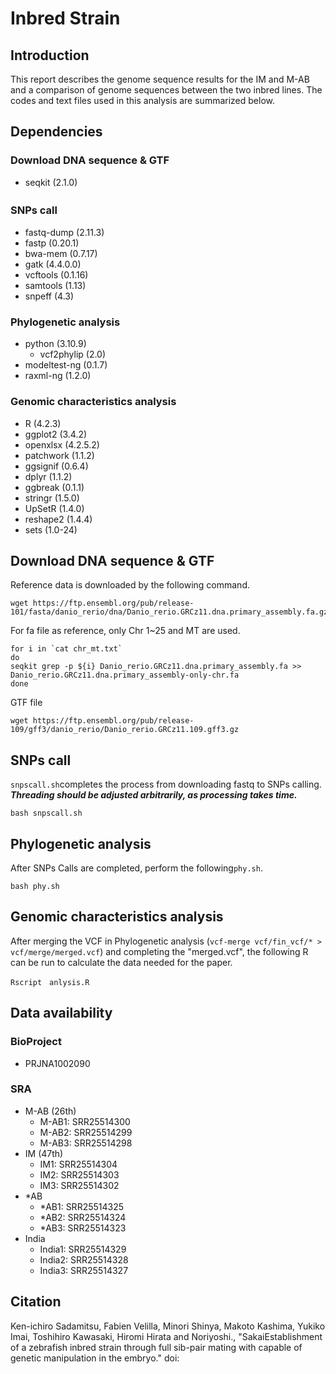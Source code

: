 # **Inbred Strain** 
## Introduction
This report describes the genome sequence results for the IM and M-AB and a comparison of genome sequences between the two inbred lines. The codes and text files used in this analysis are summarized below.
## Dependencies
### Download DNA sequence & GTF<br>
  - seqkit (2.1.0)
### SNPs call　<br>
  - fastq-dump (2.11.3)<br>
  - fastp (0.20.1)<br>
  - bwa-mem (0.7.17)<br>
  - gatk (4.4.0.0)<br>
  - vcftools (0.1.16)<br>
  - samtools (1.13)<br>
  - snpeff (4.3)<br>
### Phylogenetic analysis <br>
- python (3.10.9)<br>
  - vcf2phylip (2.0)<br>
- modeltest-ng (0.1.7)<br>
 - raxml-ng (1.2.0)<br>
### Genomic characteristics analysis <br>
  - R (4.2.3) <br>
   - ggplot2 (3.4.2)
   - openxlsx (4.2.5.2)
   - patchwork (1.1.2)
   - ggsignif (0.6.4)
   - dplyr (1.1.2)
   - ggbreak (0.1.1)
   - stringr (1.5.0)
   - UpSetR (1.4.0)
   - reshape2 (1.4.4)
   - sets (1.0-24)
## Download DNA sequence & GTF 
Reference data is downloaded by the following command.
```
wget https://ftp.ensembl.org/pub/release-101/fasta/danio_rerio/dna/Danio_rerio.GRCz11.dna.primary_assembly.fa.gz
```
For fa file as reference, only Chr 1~25 and MT are used.
```
for i in `cat chr_mt.txt`
do
seqkit grep -p ${i} Danio_rerio.GRCz11.dna.primary_assembly.fa >> Danio_rerio.GRCz11.dna.primary_assembly-only-chr.fa
done
```
GTF file
```
wget https://ftp.ensembl.org/pub/release-109/gff3/danio_rerio/Danio_rerio.GRCz11.109.gff3.gz
```

## SNPs call
`snpscall.sh`completes the process from downloading fastq to SNPs calling. <br>
***Threading should be adjusted arbitrarily, as processing takes time.***<br>
```
bash snpscall.sh
```

## Phylogenetic analysis 
After SNPs Calls are completed, perform the following`phy.sh`.
```
bash phy.sh
```

## Genomic characteristics analysis
After merging the VCF in Phylogenetic analysis (`vcf-merge vcf/fin_vcf/* > vcf/merge/merged.vcf`) and completing the "merged.vcf", the following R can be run to calculate the data needed for the paper.

```
Rscript　anlysis.R
```

## Data availability
### BioProject
 - PRJNA1002090
### SRA
 - M-AB (26th)
   - M-AB1: SRR25514300
   - M-AB2: SRR25514299
   - M-AB3: SRR25514298
 - IM (47th)
   - IM1: SRR25514304
   - IM2: SRR25514303
   - IM3: SRR25514302
 - *AB
   - *AB1: SRR25514325
   - *AB2: SRR25514324
   - *AB3: SRR25514323
 - India
   - India1: SRR25514329
   - India2: SRR25514328
   - India3: SRR25514327

## Citation
Ken-ichiro Sadamitsu, Fabien Velilla, Minori Shinya, Makoto Kashima, Yukiko Imai, Toshihiro Kawasaki, Hiromi Hirata and Noriyoshi., "SakaiEstablishment of a zebrafish inbred strain through full sib-pair mating with capable of genetic manipulation in the embryo."  doi: <br>
